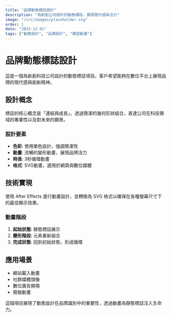 ```yaml
---
title: "品牌動態標誌設計"
description: "為新創公司設計的動態標誌，展現現代感與活力"
image: "/src/images/placeholder.svg"
order: 1
date: "2023-12-01"
tags: ["動態設計", "品牌設計", "標誌動畫"]
---
```


# 品牌動態標誌設計

這是一個為新創科技公司設計的動態標誌項目。客戶希望能夠在數位平台上展現品牌的現代感與創新精神。

## 設計概念

標誌的核心概念是「連結與成長」，透過簡潔的幾何形狀組合，表達公司在科技領域的專業性以及對未來的願景。

### 設計要素

- **色彩**: 使用單色設計，強調簡潔性
- **動畫**: 流暢的變形動畫，展現品牌活力
- **時長**: 3秒循環動畫
- **格式**: SVG動畫，適用於網頁與數位媒體

## 技術實現

使用 After Effects 進行動畫設計，並轉換為 SVG 格式以確保在各種螢幕尺寸下的最佳顯示效果。

### 動畫階段

1. **起始狀態**: 靜態標誌展示
2. **變形階段**: 元素重新組合
3. **完成狀態**: 回到初始狀態，形成循環

## 應用場景

- 網站載入動畫
- 社群媒體頭像
- 數位廣告開場
- 簡報動畫

這個項目展現了動態設計在品牌識別中的重要性，透過動畫為靜態標誌注入生命力。